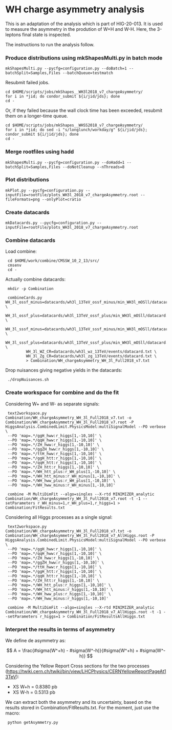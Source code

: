 # WH charge asymmetry analysis

This is an adaptation of the analysis which is part of HIG-20-013. It is used to measure the asymmetry in the prodution of W+H and W-H. Here, the 3-leptons final state is inspected.

The instructions to run the analysis follow.

### Produce distributions using mkShapesMulti.py in batch mode

    mkShapesMulti.py --pycfg=configuration.py --doBatch=1 --batchSplit=Samples,Files --batchQueue=testmatch

Resubmit failed jobs.

    cd $HOME/scripts/jobs/mkShapes__WH3l2018_v7_chargeAsymmetry/
    for i in *jid; do condor_submit ${i/jid/jds}; done
    cd -

Or, if they failed because the wall clock time has been exceeded, resubmit them on a longer-time queue.

    cd $HOME/scripts/jobs/mkShapes__WHSS2018_v7_chargeAsymmetry/
    for i in *jid; do sed -i "s/longlunch/workday/g" ${i/jid/jds}; condor_submit ${i/jid/jds}; done
    cd -

### Merge rootfiles using hadd

    mkShapesMulti.py --pycfg=configuration.py --doHadd=1 --batchSplit=Samples,Files --doNotCleanup --nThreads=8

### Plot distributions

    mkPlot.py --pycfg=configuration.py --inputFile=rootFile/plots_WH3l_2018_v7_chargeAsymmetry.root --fileFormats=png --onlyPlot=cratio

### Create datacards

    mkDatacards.py --pycfg=configuration.py --inputFile=rootFile/plots_WH3l_2018_v7_chargeAsymmetry.root

### Combine datacards

Load combine:

     cd $HOME/work/combine/CMSSW_10_2_13/src/
     cmsenv
     cd -

Actually combine datacards:

     mkdir -p Combination

     combineCards.py WH_3l_ossf_minus=datacards/wh3l_13TeV_ossf_minus/min_WH3l_mOSll/datacard.txt \
     		     WH_3l_ossf_plus=datacards/wh3l_13TeV_ossf_plus/min_WH3l_mOSll/datacard.txt \
		     WH_3l_sssf_minus=datacards/wh3l_13TeV_sssf_minus/min_WH3l_mOSll/datacard.txt \
		     WH_3l_sssf_plus=datacards/wh3l_13TeV_sssf_plus/min_WH3l_mOSll/datacard.txt \
		     WH_3l_WZ_CR=datacards/wh3l_wz_13TeV/events/datacard.txt \
		     WH_3l_Zg_CR=datacards/wh3l_zg_13TeV/events/datacard.txt \
		     > Combination/WH_chargeAsymmetry_WH_3l_Full2018_v7.txt

Drop nuisances giving negative yields in the datacards:

     ./dropNuisances.sh

### Create workspace for combine and do the fit

Considering W+ and W- as separate signals:

     text2workspace.py Combination/WH_chargeAsymmetry_WH_3l_Full2018_v7.txt -o Combination/WH_chargeAsymmetry_WH_3l_Full2018_v7.root -P HiggsAnalysis.CombinedLimit.PhysicsModel:multiSignalModel --PO verbose \
     --PO 'map=.*/ggH_hww:r_higgs[1,-10,10]' \
     --PO 'map=.*/qqH_hww:r_higgs[1,-10,10]' \
     --PO 'map=.*/ZH_hww:r_higgs[1,-10,10]' \
     --PO 'map=.*/ggZH_hww:r_higgs[1,-10,10]' \
     --PO 'map=.*/ttH_hww:r_higgs[1,-10,10]' \
     --PO 'map=.*/ggH_htt:r_higgs[1,-10,10]' \
     --PO 'map=.*/qqH_htt:r_higgs[1,-10,10]' \
     --PO 'map=.*/ZH_htt:r_higgs[1,-10,10]' \
     --PO 'map=.*/WH_htt_plus:r_WH_plus[1,-10,10]' \
     --PO 'map=.*/WH_htt_minus:r_WH_minus[1,-10,10]' \
     --PO 'map=.*/WH_hww_plus:r_WH_plus[1,-10,10]' \
     --PO 'map=.*/WH_hww_minus:r_WH_minus[1,-10,10]' 

     combine -M MultiDimFit --algo=singles --X-rtd MINIMIZER_analytic Combination/WH_chargeAsymmetry_WH_3l_Full2018_v7.root -t -1 --setParameters r_WH_minus=1,r_WH_plus=1,r_higgs=1 > Combination/FitResults.txt

Considering all Higgs processes  as a single signal:

     text2workspace.py Combination/WH_chargeAsymmetry_WH_3l_Full2018_v7.txt -o Combination/WH_chargeAsymmetry_WH_3l_Full2018_v7_AllHiggs.root -P HiggsAnalysis.CombinedLimit.PhysicsModel:multiSignalModel --PO verbose \ 
     --PO 'map=.*/ggH_hww:r_higgs[1,-10,10]' \
     --PO 'map=.*/qqH_hww:r_higgs[1,-10,10]' \
     --PO 'map=.*/ZH_hww:r_higgs[1,-10,10]' \
     --PO 'map=.*/ggZH_hww:r_higgs[1,-10,10]' \
     --PO 'map=.*/ttH_hww:r_higgs[1,-10,10]' \
     --PO 'map=.*/ggH_htt:r_higgs[1,-10,10]' \
     --PO 'map=.*/qqH_htt:r_higgs[1,-10,10]' \
     --PO 'map=.*/ZH_htt:r_higgs[1,-10,10]' \
     --PO 'map=.*/WH_htt_plus:r_higgs[1,-10,10]' \
     --PO 'map=.*/WH_htt_minus:r_higgs[1,-10,10]' \
     --PO 'map=.*/WH_hww_plus:r_higgs[1,-10,10]' \
     --PO 'map=.*/WH_hww_minus:r_higgs[1,-10,10]' 

     combine -M MultiDimFit --algo=singles --X-rtd MINIMIZER_analytic Combination/WH_chargeAsymmetry_WH_3l_Full2018_v7_AllHiggs.root -t -1 --setParameters r_higgs=1 > Combination/FitResultsAllHiggs.txt

### Interpret the results in terms of asymmetry

We define de asymmetry as:

$$ A = \frac{#sigma(W^+h) - #sigma(W^-h)}{#sigma(W^+h) + #sigma(W^-h)} $$

Considering the Yellow Report Cross sections for the two processes (https://twiki.cern.ch/twiki/bin/view/LHCPhysics/CERNYellowReportPageAt13TeV):
- XS W+h = 0.8380 pb
- XS W-h = 0.5313 pb

We can extract both the asymmetry and its uncertainty, based on the results stored in Combination/FitResults.txt. For the moment, just use the macro:

     python getAsymmetry.py
